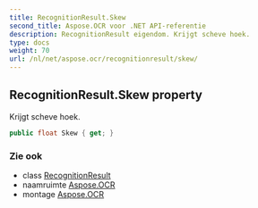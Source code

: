 ```yaml
---
title: RecognitionResult.Skew
second_title: Aspose.OCR voor .NET API-referentie
description: RecognitionResult eigendom. Krijgt scheve hoek.
type: docs
weight: 70
url: /nl/net/aspose.ocr/recognitionresult/skew/
---
```

## RecognitionResult.Skew property

Krijgt scheve hoek.

```csharp
public float Skew { get; }
```

### Zie ook

* class [RecognitionResult](../)
* naamruimte [Aspose.OCR](../../recognitionresult/)
* montage [Aspose.OCR](../../../)


